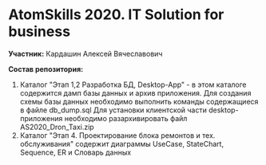 # AtomSkills 2020. IT Solution for business

**Участник:** Кардашин Алексей Вячеславович

**Состав репозитория:**

1. Каталог "Этап 1,2 Разработка БД, Desktop-App" - в этом каталоге содержится дамп базы данных и архив приложения.
    Для создания схемы базы данных необходимо выполнить команды содержащиеся в файле db_dump.sql
    Для установки клиентской части desktop-приложения необходимо разархивировать файл AS2020_Dron_Taxi.zip
2. Каталог "Этап 4. Проектирование блока ремонтов и тех. обслуживания" содержит диаграммы UseCase, StateChart, Sequence, ER и Словарь данных
